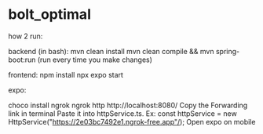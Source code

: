 # bolt_optimal

how 2 run:

backend (in bash):
mvn clean install
mvn clean compile && mvn spring-boot:run (run every time you make changes)

frontend:
npm install
npx expo start

expo:

choco install ngrok
ngrok http http://localhost:8080/
Copy the Forwarding link in terminal
Paste it into httpService.ts. Ex: const httpService = new HttpService("https://2e03bc7492e1.ngrok-free.app"/);
Open expo on mobile
